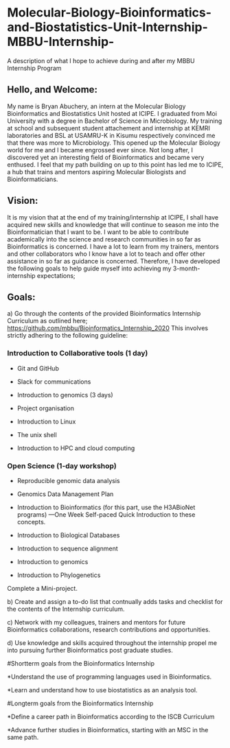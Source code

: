 # Molecular-Biology-Bioinformatics-and-Biostatistics-Unit-Internship-MBBU-Internship-

A description of what I hope to achieve during and after my MBBU Internship Program

## Hello, and Welcome:

My name is Bryan Abuchery, an intern at the Molecular Biology Bioinformatics and Biostatistics Unit hosted at ICIPE. I graduated from Moi University with a degree in Bachelor of Science in Microbiology. My training at school and subsequent student attachement and internship at KEMRI laboratories and BSL at USAMRU-K in Kisumu respectively convinced me that there was more to Microbiology. This opened up the Molecular Biology world for me and I became engrossed ever since. Not long after, I discovered yet an interesting field of Bioinformatics and became very enthused. I feel that my path building on up to this point has led me to ICIPE, a hub that trains and mentors aspiring Molecular Biologists and Bioinformaticians. 

## Vision:

It is my vision that at the end of my training/internship at ICIPE, I shall have acquired new skills and knowledge that will continue to season me into the Bioinformatician that I want to be. I want to be able to contribute academically into the science and research communities in so far as Bioinformatics is concerned. I have a lot to learn from my trainers, mentors and other collaborators who I know have a lot to teach and offer other assistance in so far as guidance is concerned. Therefore, I have developed the following goals to help guide myself into achieving my 3-month-internship expectations;

## Goals:

a) Go through the contents of the provided Bioinformatics Internship Curriculum as outlined here; https://github.com/mbbu/Bioinformatics_Internship_2020 This involves strictly adhering to the following guideline:

### Introduction to Collaborative tools (1 day)

- Git and GitHub

- Slack for communications

- Introduction to genomics (3 days)

- Project organisation

- Introduction to Linux

- The unix shell

- Introduction to HPC and cloud computing

### Open Science (1-day workshop)

- Reproducible genomic data analysis

- Genomics Data Management Plan

- Introduction to Bioinformatics (for this part, use the H3ABioNet programs) —One Week Self-paced Quick Introduction to these concepts.

- Introduction to Biological Databases

- Introduction to sequence alignment

- Introduction to genomics

- Introduction to Phylogenetics

Complete a Mini-project.

b) Create and assign a to-do list that contnually adds tasks and checklist for the contents of the Internship curriculum.

c) Network with my colleagues, trainers and mentors for future Bioinformatics collaborations, research contributions and opportunities.

d) Use knowledge and skills acquired throughout the internship propel me into pursuing further Bioinformatics post graduate studies.

#Shortterm goals from the Bioinformatics Internship

*Understand the use of programming languages used in Bioinformatics.

*Learn and understand how to use biostatistics as an analysis tool.

#Longterm goals from the Bioinformatics Internship

*Define a career path in Bioinformatics according to the ISCB Curriculum

*Advance further studies in Bioinformatics, starting with an MSC in the same path.
